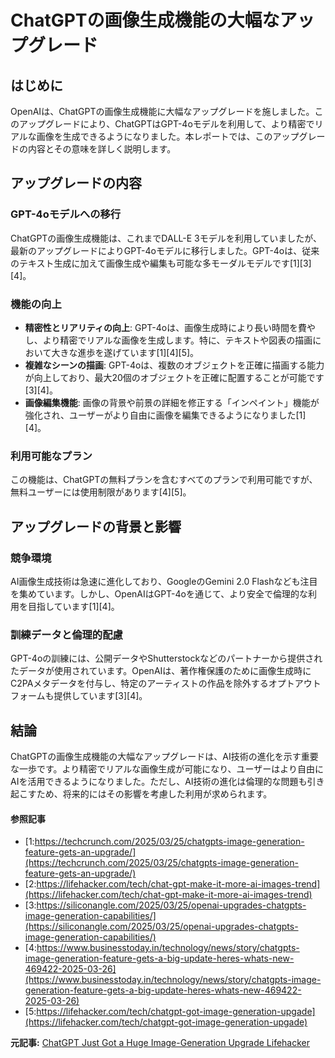 # ChatGPTの画像生成機能の大幅なアップグレード

## はじめに

OpenAIは、ChatGPTの画像生成機能に大幅なアップグレードを施しました。このアップグレードにより、ChatGPTはGPT-4oモデルを利用して、より精密でリアルな画像を生成できるようになりました。本レポートでは、このアップグレードの内容とその意味を詳しく説明します。

## アップグレードの内容

### GPT-4oモデルへの移行

ChatGPTの画像生成機能は、これまでDALL-E 3モデルを利用していましたが、最新のアップグレードによりGPT-4oモデルに移行しました。GPT-4oは、従来のテキスト生成に加えて画像生成や編集も可能な多モーダルモデルです[1][3][4]。

### 機能の向上

- **精密性とリアリティの向上**: GPT-4oは、画像生成時により長い時間を費やし、より精密でリアルな画像を生成します。特に、テキストや図表の描画において大きな進歩を遂げています[1][4][5]。
- **複雑なシーンの描画**: GPT-4oは、複数のオブジェクトを正確に描画する能力が向上しており、最大20個のオブジェクトを正確に配置することが可能です[3][4]。
- **画像編集機能**: 画像の背景や前景の詳細を修正する「インペイント」機能が強化され、ユーザーがより自由に画像を編集できるようになりました[1][4]。

### 利用可能なプラン

この機能は、ChatGPTの無料プランを含むすべてのプランで利用可能ですが、無料ユーザーには使用制限があります[4][5]。

## アップグレードの背景と影響

### 競争環境

AI画像生成技術は急速に進化しており、GoogleのGemini 2.0 Flashなども注目を集めています。しかし、OpenAIはGPT-4oを通じて、より安全で倫理的な利用を目指しています[1][4]。

### 訓練データと倫理的配慮

GPT-4oの訓練には、公開データやShutterstockなどのパートナーから提供されたデータが使用されています。OpenAIは、著作権保護のために画像生成時にC2PAメタデータを付与し、特定のアーティストの作品を除外するオプトアウトフォームも提供しています[3][4]。

## 結論

ChatGPTの画像生成機能の大幅なアップグレードは、AI技術の進化を示す重要な一歩です。より精密でリアルな画像生成が可能になり、ユーザーはより自由にAIを活用できるようになりました。ただし、AI技術の進化は倫理的な問題も引き起こすため、将来的にはその影響を考慮した利用が求められます。

#### 参照記事
- [1:https://techcrunch.com/2025/03/25/chatgpts-image-generation-feature-gets-an-upgrade/](https://techcrunch.com/2025/03/25/chatgpts-image-generation-feature-gets-an-upgrade/)
- [2:https://lifehacker.com/tech/chat-gpt-make-it-more-ai-images-trend](https://lifehacker.com/tech/chat-gpt-make-it-more-ai-images-trend)
- [3:https://siliconangle.com/2025/03/25/openai-upgrades-chatgpts-image-generation-capabilities/](https://siliconangle.com/2025/03/25/openai-upgrades-chatgpts-image-generation-capabilities/)
- [4:https://www.businesstoday.in/technology/news/story/chatgpts-image-generation-feature-gets-a-big-update-heres-whats-new-469422-2025-03-26](https://www.businesstoday.in/technology/news/story/chatgpts-image-generation-feature-gets-a-big-update-heres-whats-new-469422-2025-03-26)
- [5:https://lifehacker.com/tech/chatgpt-got-image-generation-upgade](https://lifehacker.com/tech/chatgpt-got-image-generation-upgade)


**元記事:** [ChatGPT Just Got a Huge Image-Generation Upgrade Lifehacker](https://lifehacker.com/tech/chatgpt-got-image-generation-upgade)